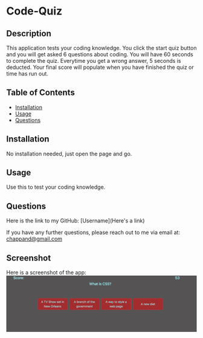 # Code-Quiz

## Description

This application tests your coding knowledge. You click the start quiz button and you will get asked 6 questions about coding. You will have 60 seconds to complete the quiz. Everytime you get a wrong answer, 5 seconds is deducted. Your final score will populate when you have finished the quiz or time has run out.

## Table of Contents

* [Installation](#installation)
* [Usage](#usage)
* [Questions](#questions)

## Installation

No installation needed, just open the page and go.

## Usage

Use this to test your coding knowledge.

## Questions

Here is the link to my GitHub: [Username](Here's a link)

If you have any further questions, please reach out to me via email at: chappand@gmail.com

## Screenshot

Here is a screenshot of the app:
![CodeQuiz](CodeQuiz.png)
